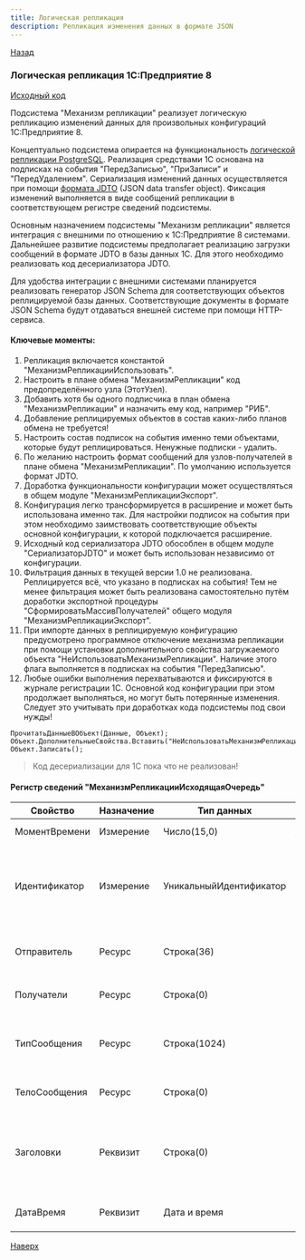 ```yaml
---
title: Логическая репликация
description: Репликация изменения данных в формате JSON
---
```

[Назад](/dajet-blog/#логическая-репликация-1с-предприятие-8)

### Логическая репликация 1C:Предприятие 8

[Исходный код](https://github.com/zhichkin/1c-logical-replication)

Подсистема "Механизм репликации" реализует логическую репликацию изменений данных для произвольных конфигураций 1С:Предприятие 8.

Концептуально подсистема опирается на функциональность [логической репликации PostgreSQL](https://postgrespro.ru/docs/postgresql/current/logical-replication). Реализация средствами 1С основана на подписках на события "ПередЗаписью", "ПриЗаписи" и "ПередУдалением". Сериализация изменений данных осуществляется при помощи [формата JDTO](https://zhichkin.github.io/1c-logical-replication/jdto/) (JSON data transfer object). Фиксация изменений выполняется в виде сообщений репликации в соответствующем регистре сведений подсистемы.

Основным назначением подсистемы "Механизм репликации" является интеграция с внешними по отношению к 1С:Предприятие 8 системами. Дальнейшее развитие подсистемы предполагает реализацию загрузки сообщений в формате JDTO в базы данных 1С. Для этого необходимо реализовать код десериализатора JDTO.

Для удобства интеграции с внешними системами планируется реализовать генератор JSON Schema для соответствующих объектов реплицируемой базы данных. Соответствующие документы в формате JSON Schema будут отдаваться внешней системе при помощи HTTP-сервиса.

#### Ключевые моменты:
1. Репликация включается константой "МеханизмРепликацииИспользовать".
2. Настроить в плане обмена "МеханизмРепликации" код предопределённого узла (ЭтотУзел).
3. Добавить хотя бы одного подписчика в план обмена "МеханизмРепликации" и назначить ему код, например "РИБ".
4. Добавление реплицируемых объектов в состав каких-либо планов обмена не требуется!
5. Настроить состав подписок на события именно теми объектами, которые будут реплицироваться. Ненужные подписки - удалить.
6. По желанию настроить формат сообщений для узлов-получателей в плане обмена "МеханизмРепликации". По умолчанию используется формат JDTO.
7. Доработка функциональности конфигурации может осуществляться в общем модуле "МеханизмРепликацииЭкспорт".
8. Конфигурация легко трансформируется в расширение и может быть использована именно так. Для настройки подписок на события при этом необходимо заимствовать соответствующие объекты основной конфигурации, к которой подключается расширение.
9. Исходный код сериализатора JDTO обособлен в общем модуле "СериализаторJDTO" и может быть использован независимо от конфигурации.
10. Фильтрация данных в текущей версии 1.0 не реализована. Реплицируется всё, что указано в подписках на события! Тем не менее фильтрация может быть реализована самостоятельно путём доработки экспортной процедуры "СформироватьМассивПолучателей" общего модуля "МеханизмРепликацииЭкспорт".
11. При импорте данных в реплицируемую конфигурацию предусмотрено программное отключение механизма репликации при помощи установки дополнительного свойства загружаемого объекта "НеИспользоватьМеханизмРепликации". Наличие этого флага выполняется в подписках на события "ПередЗаписью".
12. Любые ошибки выполнения перехватываются и фиксируются в журнале регистрации 1С. Основной код конфигурации при этом продолжает выполняться, но могут быть потерянные изменения. Следует это учитывать при доработках кода подсистемы под свои нужды!

```
ПрочитатьДанныеВОбъект(Данные, Объект);
Объект.ДополнительныеСвойства.Вставить("НеИспользоватьМеханизмРепликации");
Объект.Записать();
```

> Код десериализации для 1С пока что не реализован!

#### Регистр сведений "МеханизмРепликацииИсходящаяОчередь"

|**Свойство**|**Назначение**|**Тип данных**|**Описание**|
|---|---|---|---|
|МоментВремени|Измерение|Число(15,0)|Время в миллисекундах для упорядочивания очереди по FIFO|
|Идентификатор|Измерение|УникальныйИдентификатор|Ссылка на объект, регистратор или произвольный UUID (для независимых регистров сведений). Значение измерения генерируется в процедуре "СформироватьИдентификаторСообщения" общего модуля "МеханизмРепликацииЭкспорт".|
|Отправитель|Ресурс|Строка(36)|Код или идентификатор отправителя, реплицируемой базы данных. Код берётся из предопределённого узла плана обмена "МеханизмРепликации".|
|Получатели|Ресурс|Строка(0)|Коды получателей в формате CSV. Коды берутся из плана обмена "МеханизмРепликации".|
|ТипСообщения|Ресурс|Строка(1024)|Тип сообщения репликации. По умолчанию равно значению, которое возвращает вызов метода "ПолноеИмя" объекта метаданных. Например, "Справочник.Номенклатура".|
|ТелоСообщения|Ресурс|Строка(0)|Тело сообщения в указанном в плане обмена "МеханизмРепликации" формате. По умолчанию это формат JDTO.|
|Заголовки|Реквизит|Строка(0)|Заголовки (метаданные) сообщения в формате JSON. По умолчанию это структура, имеющая следующие значения: версия схемы данных (конфигурации), тип операции репликации и формат тела сообщения. Подробнее можно посмотреть в исходном коде подсистемы.|
|ДатаВремя|Реквизит|Дата и время|Время формирования сообщения репликации. Используется текущее время сервера кластера 1С.|

[Наверх](#логическая-репликация-1спредприятие-8)
